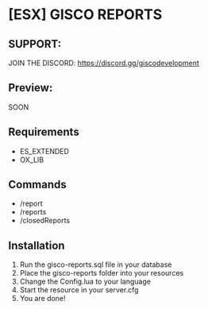 # [ESX] GISCO REPORTS

## SUPPORT:
JOIN THE DISCORD: https://discord.gg/giscodevelopment

## Preview:
SOON

## Requirements
* ES_EXTENDED
* OX_LIB

## Commands
* /report
* /reports
* /closedReports

## Installation 
1) Run the gisco-reports.sql file in your database
2) Place the gisco-reports folder into your resources
3) Change the Config.lua to your language
4) Start the resource in your server.cfg
5) You are done!
